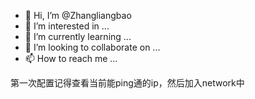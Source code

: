 - 👋 Hi, I’m @Zhangliangbao
- 👀 I’m interested in ...
- 🌱 I’m currently learning ...
- 💞️ I’m looking to collaborate on ...
- 📫 How to reach me ...

<!---
Zhangliangbao/Zhangliangbao is a ✨ special ✨ repository because its `README.md` (this file) appears on your GitHub profile.
You can click the Preview link to take a look at your changes.
--->第一次配置记得查看当前能ping通的ip，然后加入network中
